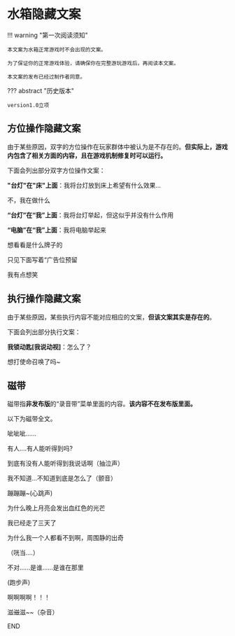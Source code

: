 # 水箱隐藏文案

!!! warning "第一次阅读须知"

    本文案为水箱正常游戏时不会出现的文案。
    
    为了保证你的正常游戏体验，请确保你在完整游玩游戏后，再阅读本文案。
    
    本文案的发布已经过制作者同意。

??? abstract "历史版本"

    version1.0立项

## 方位操作隐藏文案

由于某些原因，双字的方位操作在玩家群体中被认为是不存在的。**但实际上，游戏内包含了相关方面的内容，且在游戏机制修复时可以运行。**

下面会列出部分双字方位操作文案：

**"台灯"在"床"上面**：我将台灯放到床上希望有什么效果...

不，我在做什么

**“台灯”在“我”上面**：我将台灯举起，但这似乎并没有什么作用

**“电脑”在“我”上面**：我将电脑举起来

想看看是什么牌子的

只见下面写着“广告位预留

我有点想笑

## 执行操作隐藏文案

由于某些原因，某些执行内容不能对应相应的文案，**但该文案其实是存在的**。

下面会列出部分执行文案：

**我锁动匙[我说动视]**：怎么了？

想打使命召唤了吗~

## 磁带

磁带指**非发布版**的“录音带”菜单里面的内容。**该内容不在发布版里面。**

以下为磁带全文。

呲呲呲......

有人....有人能听得到吗?

到底有没有人能听得到我说话啊（抽泣声）

我不知道...不知道到底是怎么了（颤音）

蹦蹦蹦~(心跳声)

为什么晚上月亮会发出血红色的光芒

我已经走了三天了

为什么我一个人都看不到啊，周围静的出奇

（咣当....）

不对......是谁......是谁在那里

(跑步声)

啊啊啊啊！！！

滋~~滋~~滋~~（杂音）

END

